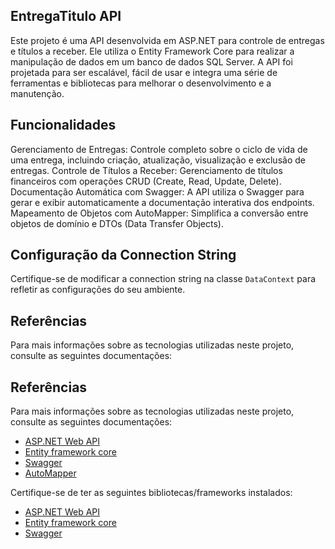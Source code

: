## EntregaTitulo API

Este projeto é uma API desenvolvida em ASP.NET para controle de entregas e títulos a receber. Ele utiliza o Entity Framework Core para realizar a manipulação de dados em um banco de dados SQL Server. A API foi projetada para ser escalável, fácil de usar e integra uma série de ferramentas e bibliotecas para melhorar o desenvolvimento e a manutenção.

## Funcionalidades
Gerenciamento de Entregas: Controle completo sobre o ciclo de vida de uma entrega, incluindo criação, atualização, visualização e exclusão de entregas.
Controle de Títulos a Receber: Gerenciamento de títulos financeiros com operações CRUD (Create, Read, Update, Delete).
Documentação Automática com Swagger: A API utiliza o Swagger para gerar e exibir automaticamente a documentação interativa dos endpoints.
Mapeamento de Objetos com AutoMapper: Simplifica a conversão entre objetos de domínio e DTOs (Data Transfer Objects).

## Configuração da Connection String

Certifique-se de modificar a connection string na classe `DataContext` para refletir as configurações do seu ambiente. 

## Referências
Para mais informações sobre as tecnologias utilizadas neste projeto, consulte as seguintes documentações:

## Referências

Para mais informações sobre as tecnologias utilizadas neste projeto, consulte as seguintes documentações:

- [ASP.NET Web API](https://dotnet.microsoft.com/apps/aspnet/apis)
- [Entity framework core](https://www.learnentityframeworkcore.com/)
- [Swagger](https://swagger.io/)
- [AutoMapper](https://docs.automapper.org/en/stable/)

Certifique-se de ter as seguintes bibliotecas/frameworks instalados:

- [ASP.NET Web API](https://dotnet.microsoft.com/apps/aspnet/apis)
- [Entity framework core](https://www.learnentityframeworkcore.com/)
- [Swagger](https://swagger.io/)